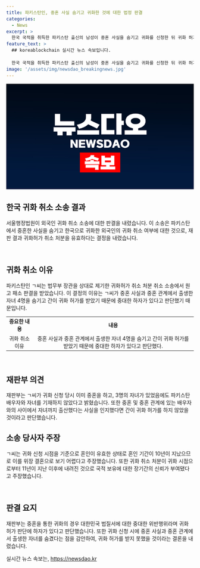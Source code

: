 ```yaml
---
title: 파키스탄인, 중혼 사실 숨기고 귀화한 것에 대한 법정 판결
categories:
  - News
excerpt: >
  한국 국적을 취득한 파키스탄 출신의 남성이 중혼 사실을 숨기고 귀화를 신청한 뒤 귀화 허가를 받았으나, 이후 한국인과 이혼하고 다시 파키스탄인과 결혼한 사실이 밝혀지면서 귀화 취소 처분을 받았다. ㄱ씨는 2012년 간이 귀화허가를 받은 후 이혼을 신고하고 파키스탄인과 재혼했으며, 허가 취소에 항소했지만 재판부는 중혼 사실을 숨긴 행위를 중대한 위반으로 보고 귀화 허가 취소를 결정했다.
feature_text: >
  ## koreablockchain 실시간 뉴스 속보입니다.

  한국 국적을 취득한 파키스탄 출신의 남성이 중혼 사실을 숨기고 귀화를 신청한 뒤 귀화 허가를 받았으나, 이후 한국인과 이혼하고 다시 파키스탄인과 결혼한 사실이 밝혀지면서 귀화 취소 처분을 받았다. ㄱ씨는 2012년 간이 귀화허가를 받은 후 이혼을 신고하고 파키스탄인과 재혼했으며, 허가 취소에 항소했지만 재판부는 중혼 사실을 숨긴 행위를 중대한 위반으로 보고 귀화 허가 취소를 결정했다.
image: '/assets/img/newsdao_breakingnews.jpg'
---
```


<p><img src="/assets/img/newsdao_breakingnews.jpg" alt="koreablockchain 속보" /></p>

<h2 data-ke-size="size26">한국 귀화 취소 소송 결과</h2>

<p>서울행정법원이 외국인 귀화 취소 소송에 대한 판결을 내렸습니다. 이 소송은 파키스탄에서 중혼한 사실을 숨기고 한국으로 귀화한 외국인의 귀화 취소 여부에 대한 것으로, 재판 결과 귀화허가 취소 처분을 유효하다는 결정을 내렸습니다.</p>

<p data-ke-size="size16">&nbsp;</p>

<h2 data-ke-size="size24">귀화 취소 이유</h2>

<p>파키스탄인 ㄱ씨는 법무부 장관을 상대로 제기한 귀화허가 취소 처분 취소 소송에서 원고 패소 판결을 받았습니다. 이 결정의 이유는 ㄱ씨가 중혼 사실과 중혼 관계에서 출생한 자녀 4명을 숨기고 간이 귀화 허가를 받았기 때문에 중대한 하자가 있다고 판단했기 때문입니다.</p>

<p data-ke-size="size16"></p>

<table>
<tbody>
<tr>
<td style="text-align: center; height: 17px;"><b>중요한 내용</b></td>
<td style="text-align: center; height: 17px;"><b>내용</b></td>
</tr>
<tr>
<td style="text-align: center; height: 17px;">귀화 취소 이유</td>
<td style="text-align: center; height: 17px;">중혼 사실과 중혼 관계에서 출생한 자녀 4명을 숨기고 간이 귀화 허가를 받았기 때문에 중대한 하자가 있다고 판단했다.</td>
</tr>
</tbody>
</table>

<p data-ke-size="size16">&nbsp;</p>

<h2 data-ke-size="size24">재판부 의견</h2>

<p>재판부는 ㄱ씨가 귀화 신청 당시 이미 중혼을 하고, 3명의 자녀가 있었음에도 파키스탄 배우자와 자녀를 기재하지 않았다고 밝혔습니다. 또한 중혼 및 중혼 관계에 있는 배우자와의 사이에서 자녀까지 출산했다는 사실을 인지했다면 간이 귀화 허가를 하지 않았을 것이라고 판단했습니다.</p>

<p data-ke-size="size16"></p>

<h2 data-ke-size="size24">소송 당사자 주장</h2>

<p>ㄱ씨는 귀화 신청 시점을 기준으로 혼인이 유효한 상태로 혼인 기간이 10년이 지났으므로 이를 위장 결혼으로 보기 어렵다고 주장했습니다. 또한 귀화 취소 처분이 귀화 시점으로부터 11년이 지난 이후에 내려진 것으로 국적 보유에 대한 장기간의 신뢰가 부여됐다고 주장했습니다.</p>

<p data-ke-size="size16">&nbsp;</p>

<h2 data-ke-size="size24">판결 요지</h2>

<p>재판부는 중혼을 통한 귀화의 경우 대한민국 법질서에 대한 중대한 위반행위라며 귀화 허가 판단에 하자가 있다고 판단했습니다. 또한 귀화 신청 시에 중혼 사실과 중혼 관계에서 출생한 자녀를 숨겼다는 점을 감안하여, 귀화 허가를 받지 못했을 것이라는 결론을 내렸습니다.</p>

<p data-ke-size="size16"></p>
실시간 뉴스 속보는, <a href="https://newsdao.kr" rel="dofollow">https://newsdao.kr</a>


